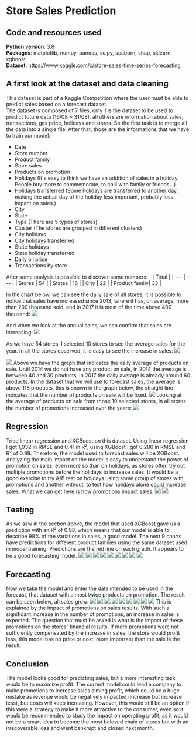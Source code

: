 # Store Sales Prediction

## Code and resources used
**Python version**: 3.8  
**Packages**: matplotlib, numpy, pandas, scipy, seaborn, shap, sklearn, xgboost  
**Dataset**: https://www.kaggle.com/c/store-sales-time-series-forecasting

## A first look at the dataset and data cleaning
This dataset is part of a Kaggle Competition where the user must be able to predict sales based on a forecast dataset.  
The dataset is composed of 7 files, only 1 is the dataset to be used to predict future data (16/08 ~ 31/08), all others are information about sales, transactions, gas price, holidays and stores. So the first task is to merge all the data into a single file. After that, those are the informations that we have to train our model:
* Date
* Store number
* Product family
* Store sales
* Products on promotion
* Holidays (It's easy to think we have an addition of sales in a holiday. People buy more to commemorate, to chill with family or friends...)
* Holidays transferred (Some holidays are transferred to another day, making the actual day of the holiday less important, probably less  impact on sales.)
* City
* State
* Type (There are 5 types of stores)
* Cluster (The stores are grouped in different clusters)
* City holidays
* City holidays transferred
* State holidays
* State holiday transferred
* Daily oil price
* Transactions by store  

After some analysis is possible to discover some numbers:
|  | Total |
| --- | --- |
| Stores | 54 |
| States | 16 |
| City | 22 |
| Product family| 33 |  

In the chart below, we can see the daily sale of all stores, it is possible to notice that sales have increased since 2013, where it has, on average, more than 200 thousand sold, and in 2017 it is most of the time above 400 thousand:
![](/output.png)

And when we look at the annual sales, we can confirm that sales are increasing:
![](/output1.png)

As we have 54 stores, I selected 10 stores to see the average sales for the year. In all the stores observed, it is easy to see the increase in sales:
![](/output3.png)

![](/output4.png)
Above we have the graph that indicates the daily average of products on sale. Until 2014 we do not have any product on sale, in 2014 the average is between 40 and 30 products, in 2017 the daily average is already around 60 products. In the dataset that we will use to forecast sales, the average is above 118 products, this is shown in the graph below, the straight line indicates that the number of products on sale will be fixed.
![](/output5.png)
Looking at the average of products on sale from those 10 selected stores, in all stores the number of promotions increased over the years:
![](/output6.png)

## Regression
Tried linear regression and XGBoost on this dataset. Using linear regression I got 1,932 in RMSE and 0.41 in R², using XGBoost I got 0.280 in RMSE and R² of 0.98. Therefore, the model used to forecast sales will be XGBoost.  
Analyzing the main impact on the model is easy to understand the power of promotion on sales, even more so than on holidays, as stores often try out multiple promotions before the holidays to increase sales. It would be a good exercise to try A/B test on holidays using some group of stores with promotions and another without, to test how holidays alone could increase sales. What we can get here is how promotions impact sales.
![](/output7.png)
![](/output8.png)


## Testing
As we saw in the section above, the model that used XGBoost gave us a prediction with an R² of 0.98, which means that our model is able to describe 98% of the variations in sales, a good model. The next 9 charts have predictions for different product families using the same dataset used in model training. Predictions are the red line on each graph. It appears to be a good forecasting model.
![](/testing%20(1).png) 
![](/testing%20(2).png)
![](/testing%20(3).png)
![](/testing%20(4).png)
![](/testing%20(5).png)
![](/testing%20(6).png)
![](/testing%20(7).png)
![](/testing%20(8).png)
![](/testing%20(9).png)

## Forecasting
Now we take the model and enter the data intended to be used in the forecast, that dataset with almost twice products on promotion. The result can be seen below, all sales grow:
![](/Predictions%20(1).png) 
![](/Predictions%20(2).png)
![](/Predictions%20(3).png)
![](/Predictions%20(4).png)
![](/Predictions%20(5).png)
![](/Predictions%20(6).png)
![](/Predictions%20(7).png)
![](/Predictions%20(8).png)
![](/Predictions%20(9).png)
This is explained by the impact of promotions on sales results. With such a significant increase in the number of promotions, an increase in sales is expected. The question that must be asked is what is the impact of these promotions on the stores' financial results. If more promotions were not sufficiently compensated by the increase in sales, the store would profit less, this model has no price or cost, more important than the sale is the result.

## Conclusion
The model looks good for predicting sales, but a more interesting task would be to maximize profit. The current model could lead a company to make promotions to increase sales aiming profit, which could be a huge mistake as revenue would be negatively impacted (increase but increase less), but costs will keep increasing.
However, this would still be an option if this were a strategy to make it more attractive to the consumer, even so it would be recommended to study the impact on operating profit, as it would not be a smart idea to become the most beloved chain of stores but with an irrecoverable loss and went bankrupt and closed next month.

